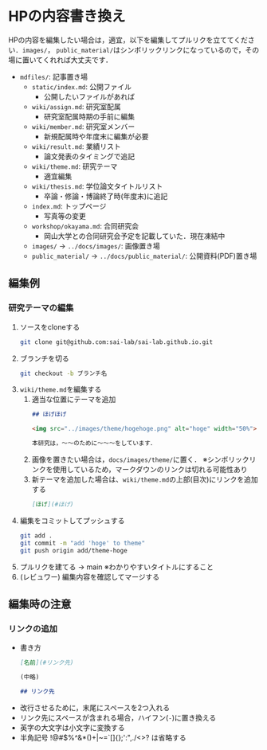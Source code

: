 # HPの内容書き換え

HPの内容を編集したい場合は，適宜，以下を編集してプルリクを立ててください．`images/`， `public_material/`はシンボリックリンクになっているので，その場に置いてくれれば大丈夫です．

- `mdfiles/`: 記事置き場
    - `static/index.md`: 公開ファイル
        - 公開したいファイルがあれば
    - `wiki/assign.md`: 研究室配属
        - 研究室配属時期の手前に編集
    - `wiki/member.md`: 研究室メンバー
        - 新規配属時や年度末に編集が必要
    - `wiki/result.md`: 業績リスト
        - 論文発表のタイミングで追記
    - `wiki/theme.md`: 研究テーマ
        - 適宜編集
    - `wiki/thesis.md`: 学位論文タイトルリスト
        - 卒論・修論・博論終了時(年度末)に追記
    - `index.md`: トップページ
        - 写真等の変更
    - `workshop/okayama.md`: 合同研究会
        - 岡山大学との合同研究会予定を記載していた．現在凍結中
    - `images/` → `../docs/images/`: 画像置き場
    - `public_material/` → `../docs/public_material/`: 公開資料(PDF)置き場

## 編集例

### 研究テーマの編集

1. ソースをcloneする
   ```bash
   git clone git@github.com:sai-lab/sai-lab.github.io.git
   ```
2. ブランチを切る
    ```bash
    git checkout -b ブランチ名
    ```
3. `wiki/theme.md`を編集する
    1. 適当な位置にテーマを追加
        ```md:wiki/theme.md
        ## ほげほげ

        <img src="../images/theme/hogehoge.png" alt="hoge" width="50%">

        本研究は，〜〜のために〜〜〜をしています．
        ```
    2. 画像を置きたい場合は，`docs/images/theme/`に置く．
        ※シンボリックリンクを使用しているため，マークダウンのリンクは切れる可能性あり
    3. 新テーマを追加した場合は、`wiki/theme.md`の上部(目次)にリンクを追加する
        ```md:wiki/theme.md
        [ほげ](#ほげ)  
        ```
4. 編集をコミットしてプッシュする
    ```bash
    git add .
    git commit -m "add 'hoge' to theme"
    git push origin add/theme-hoge
    ```
5. プルリクを建てる → main
   ※わかりやすいタイトルにすること
6. (レビュワー) 編集内容を確認してマージする

## 編集時の注意

### リンクの追加

- 書き方
    ```md
    [名前](#リンク先)

    (中略)

    ## リンク先
    ```
- 改行させるために，末尾にスペースを2つ入れる
- リンク先にスペースが含まれる場合，ハイフン(`-`)に置き換える
- 英字の大文字は小文字に変換する
- 半角記号 !@#$%^&*()+|~=`[]{};':",./<>? は省略する
